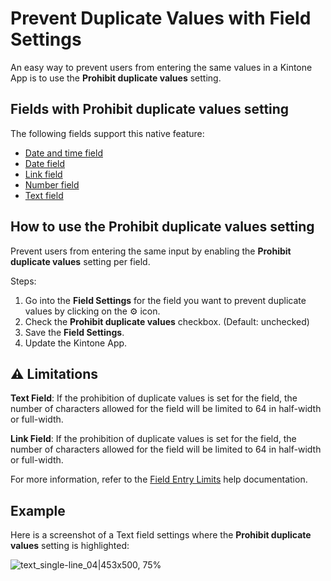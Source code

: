 # Prevent Duplicate Values with Field Settings

An easy way to prevent users from entering the same values in a Kintone App is to use the **Prohibit duplicate values** setting.


## Fields with Prohibit duplicate values setting

The following fields support this native feature:
* [Date and time field](https://get.kintone.help/k/en/id/040522.html)
* [Date field](https://get.kintone.help/k/en/id/040521.html)
* [Link field](https://get.kintone.help/k/en/id/040532.html)
* [Number field](https://get.kintone.help/k/en/id/040534.html)
* [Text field](https://get.kintone.help/k/en/id/040539.html)


## How to use the Prohibit duplicate values setting

Prevent users from entering the same input by enabling the **Prohibit duplicate values** setting per field.

Steps:
1. Go into the **Field Settings** for the field you want to prevent duplicate values by clicking on the ⚙️ icon.
1. Check the **Prohibit duplicate values** checkbox. (Default: unchecked)
1. Save the **Field Settings**.
1. Update the Kintone App.


## ⚠️ Limitations

**Text Field**: If the prohibition of duplicate values is set for the field, the number of characters allowed for the field will be limited to 64 in half-width or full-width.

**Link Field**: If the prohibition of duplicate values is set for the field, the number of characters allowed for the field will be limited to 64 in half-width or full-width.

For more information, refer to the [Field Entry Limits](https://get.kintone.help/k/en/user/app_settings/form/form_parts/field_restriction.html) help documentation.


## Example

Here is a screenshot of a Text field settings where the **Prohibit duplicate values** setting is highlighted:

![text_single-line_04|453x500, 75%](upload://2SCNksSVhIGMRsqtgj122BNkbDP.png)
